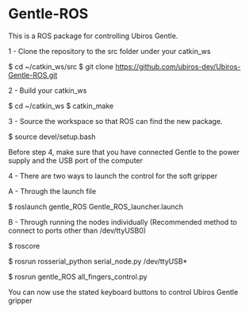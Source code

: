 # Gentle-ROS
This is a ROS package for controlling Ubiros Gentle.

1 - Clone the repository to the src folder under your catkin_ws

$ cd ~/catkin_ws/src
$ git clone https://github.com/ubiros-dev/Ubiros-Gentle-ROS.git

2 - Build your catkin_ws

$ cd ~/catkin_ws 
$ catkin_make

3 - Source the workspace so that ROS can find the new package.

$ source devel/setup.bash 

Before step 4, make sure that you have connected Gentle to the power supply and the USB port of the computer

4 - There are two ways to launch the control for the soft gripper
  
  A - Through the launch file
  
  $ roslaunch gentle_ROS Gentle_ROS_launcher.launch
 
  B - Through running the nodes individually 
  (Recommended method to connect to ports other than /dev/ttyUSB0)
 
  $ roscore
 
  $ rosrun rosserial_python serial_node.py /dev/ttyUSB*
  
  $ rosrun gentle_ROS all_fingers_control.py 
  
  You can now use the stated keyboard buttons to control Ubiros Gentle gripper
